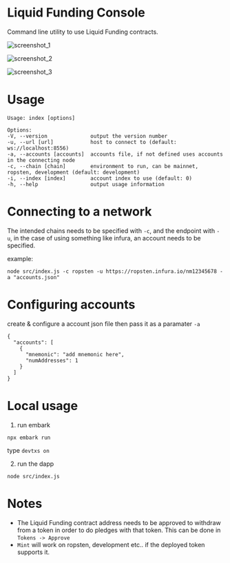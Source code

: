 # Liquid Funding Console

Command line utility to use Liquid Funding contracts.

![screenshot_1](https://github.com/status-im/liquid-funding-console/raw/master/screenshots/screenshot_1.png)

![screenshot_2](https://github.com/status-im/liquid-funding-console/raw/master/screenshots/screenshot_2.png)

![screenshot_3](https://github.com/status-im/liquid-funding-console/raw/master/screenshots/screenshot_3.png)

# Usage

```
Usage: index [options]

Options:
-V, --version              output the version number
-u, --url [url]            host to connect to (default: ws://localhost:8556)
-a, --accounts [accounts]  accounts file, if not defined uses accounts in the connecting node
-c, --chain [chain]        environment to run, can be mainnet, ropsten, development (default: development)
-i, --index [index]        account index to use (default: 0)
-h, --help                 output usage information
```

# Connecting to a network

The intended chains needs to be specified with `-c`, and the endpoint with `-u`, in the case of using something like infura, an account needs to be specified.

example:

`node src/index.js -c ropsten -u https://ropsten.infura.io/nm12345678 -a "accounts.json"`

# Configuring accounts

create & configure a account json file then pass it as a paramater `-a`

```
{
  "accounts": [
    {
      "mnemonic": "add mnemonic here",
      "numAddresses": 1
    }
  ]
}
```

# Local usage

1. run embark

`npx embark run`

type `devtxs on`

2. run the dapp

`node src/index.js`

# Notes

* The Liquid Funding contract address needs to be approved to withdraw from a token in order to do pledges with that token. This can be done in `Tokens -> Approve`
* `Mint` will work on ropsten, development etc.. if the deployed token supports it.
